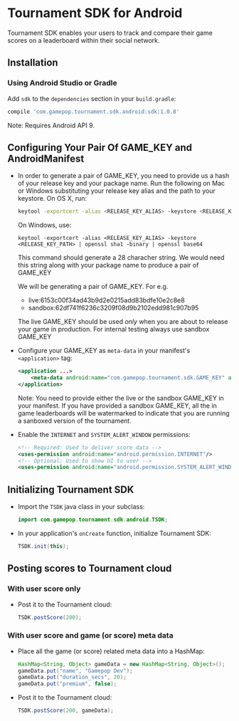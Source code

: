 Tournament SDK for Android
============================
Tournament SDK enables your users to track and compare their game scores on a leaderboard within their social network.

Installation
------------

### Using Android Studio or Gradle
   Add `sdk` to the `dependencies` section in your `build.gradle`:

   ```gradle
   compile 'com.gamepop.tournament.sdk.android:sdk:1.0.8'
   ```
   Note: Requires Android API 9.


Configuring Your Pair Of GAME_KEY and AndroidManifest
-----------------------------------------------------
-   In order to generate a pair of GAME_KEY, you need to provide us a hash of your release key and your package name. Run the following on Mac or Windows substituting your release key alias and the path to your keystore. On OS X, run:

    ```sh
    keytool -exportcert -alias <RELEASE_KEY_ALIAS> -keystore <RELEASE_KEY_PATH> | openssl sha1 -binary | openssl base64	
    ``` 
    On Windows, use:
    ```
    keytool -exportcert -alias <RELEASE_KEY_ALIAS> -keystore <RELEASE_KEY_PATH> | openssl sha1 -binary | openssl base64
    ```

    This command should generate a 28 characher string. We would need this string along with your package name to produce a pair of GAME_KEY

    We will be generating a pair of GAME_KEY. For e.g.
    * live:6153c00f34ad43b9d2e0215add83bdfe10e2c8e8
    * sandbox:62df741f6236c3209f08d9b2102edd981c907b95

    The live GAME_KEY should be used _only_ when you are about to release your game in production. For internal testing always use sandbox GAME_KEY

-   Configure your GAME_KEY as `meta-data` in your manifest's `<application>` tag:
    ```xml
    <application ...>
    	<meta-data android:name="com.gamepop.tournament.sdk.GAME_KEY" android:value="your-game-key-here"/>
    </application>
    ```
    Note: You need to provide either the live or the sandbox GAME_KEY in your manifest. If you have provided a sandbox GAME_KEY, all the in game leaderboards will be watermarked to indicate that you are running a sanboxed version of the tournament.

-   Enable the `INTERNET` and `SYSTEM_ALERT_WINDOW` permissions:

    ```xml
    <!-- Required: Used to deliver score data -->
    <uses-permission android:name="android.permission.INTERNET"/>
    <!-- Optional: Used to show UI to user -->
    <uses-permission android:name="android.permission.SYSTEM_ALERT_WINDOW" />
    ```

Initializing Tournament SDK
---------------------------

-   Import the `TSDK` java class in your subclass:

    ```java
    import com.gamepop.tournament.sdk.android.TSDK;
    ```

-   In your application's `onCreate` function, initialize Tournament SDK:

    ```java
    TSDK.init(this);
    ```


Posting scores to Tournament cloud
----------------------------------

### With user score only
- Post it to the Tournament cloud:

   ```java
   TSDK.postScore(200);
   ```

### With user score and game (or score) meta data
-  Place all the game (or score) related meta data into a HashMap:

   ```java
   HashMap<String, Object> gameData = new HashMap<String, Object>();
   gameData.put("name", "Gamepop Dev");
   gameData.put("duration_secs", 20);
   gameData.put("premium", false);
   ```

-  Post it to the Tournament cloud:

   ```java
   TSDK.postScore(200, gameData);
   ```
